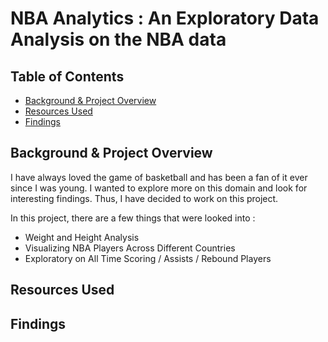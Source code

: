 # NBA Analytics : An Exploratory Data Analysis on the NBA data

## Table of Contents
* [Background & Project Overview](#background&project-overview)
* [Resources Used](#resources-used)
* [Findings](#findings)

## Background & Project Overview
I have always loved the game of basketball and has been a fan of it ever since I was young. I wanted to explore more on this domain and look for interesting findings. Thus, I have decided to work on this project.

In this project, there are a few things that were looked into :
  * Weight and Height Analysis
  * Visualizing NBA Players Across Different Countries
  * Exploratory on All Time Scoring / Assists / Rebound Players



## Resources Used


















## Findings
